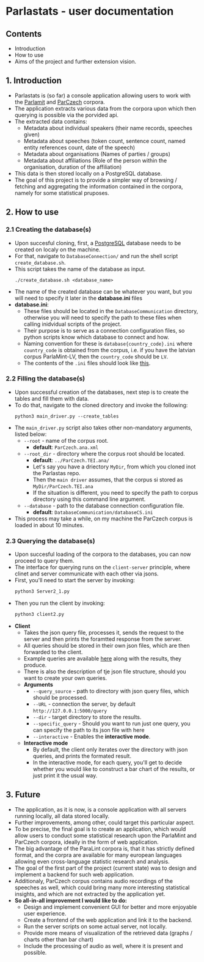 # Parlastats - user documentation

## Contents
- Introduction
- How to use
- Aims of the project and further extension vision.

## 1. Introduction
- Parlastats is (so far) a console application allowing users to work with the <a href="https://www.clarin.eu/parlamint">Parlamit</a> and <a href="">ParCzech</a> corpora.
- The application extracts various data from the corpora upon which then querying is possible via the porvided api.
- The extracted data contains:
    - Metadata about individual speakers (their name records, speeches given)
    - Metadata about speeches (token count, sentence count, named entity references count, date of the speech)
    - Metadata about organisations (Names of parties / groups)
    - Metadata about affiliations (Role of the person within the organisation, duration of the affiliation)
- This data is then stored locally on a PostgreSQL database.
- The goal of this project is to provide a simpler way of browsing / fetching and aggregating the information contained in the corpora, namely for some statistical pruposes.
## 2. How to use
### 2.1 Creating the database(s)
- Upon succesful cloning, first, a <a href="">PostgreSQL</a> database needs to be created on localy on the machine.
- For that, navigate to `DatabaseConnection/` and run the shell script `create_database.sh`.
- This script takes the name of the database as input.
    ```shell
    ./create_database.sh <database_name>
    ```
- The name of the created database can be whatever you want, but you will need to specify it later in the **database.ini** files
- **database.ini**:
    - These files should be located in the `DatabaseCommunication` directory, otherwise you will need to specify the path to these files when calling inidvidual scripts of the project.
    - Their purpose is to serve as a connection configuration files, so python scripts know which database to connect and how.
    - Naming convention for these is `database{country_code}.ini` where `country_code` is obtained from the corpus, i.e. if you have the latvian corpus ParlaMint-LV, then the `country_code` should be `LV`.
    - The contents of the `.ini` files should look like <a href="https://github.com/ufal/ParlaStats/blob/main/DatabaseCommunication/template_database.ini">this</a>.
### 2.2 Filling the database(s)
- Upon successful creation of the databases, next step is to create the tables and fill them with data.
- To do that, navigate to the cloned directory and invoke the following:
    ```shell 
    python3 main_driver.py --create_tables
    ```
- The `main_driver.py` script also takes other non-mandatory arguments, listed below:
    - `--root` - name of the corpus root. 
        - **default**: `ParCzech.ana.xml`
    - `--root_dir` - directory where the corpus root should be located. 
        - **default**: `../ParCzech.TEI.ana/`
        - Let's say you have a driectory `MyDir`, from which you cloned inot the Parlastas repo.
        - Then the `main driver` assumes, that the corpus si stored as `MyDir/ParCzech.TEI.ana`
        - If the situation is different, you need to specify the path to corpus directory using this command line argument.
    - `--database` - path to the database connection configuration file. 
        - **default**: `DatabaseCommunication/databaseCS.ini`
- This process may take a while, on my machine the ParCzech corpus is loaded in about 10 minutes.
### 2.3 Querying the database(s)
- Upon succesful loading of the corpora to the databases, you can now proceed to query them.
- The interface for querying runs on the `client-server` principle, where clinet and server communicate with each other via jsons.
- First, you'll need to start the server by invoking:
    ```bash
    python3 Server2_1.py
    ```
- Then you run the client by invoking:
    ```bash
    python3 client2.py
    ```
- **Client**
    - Takes the json query file, processes it, sends the request to the server and then prints the foramtted response from the server.
    - All queries should be stored in their own json files, which are then forwarded to the client.
    - Example queries are available <a href="https://github.com/ufal/ParlaStats/tree/main/api/example_queries">here</a> along with the results, they produce.
    - There is also the description of tje json file structure, should you want to create your own queries.
    - **Arguments**
        - `--query_source` - path to directory with json query files, which should be processed.
        - `--URL` - connection the server, by default `http://127.0.0.1:5000/query`
        - `--dir` - target directory to store the results.
        - `--specific_query` - Should you want to run just one query, you can specify the path to its json file with here
        - `--interactive` - Enables the **interactive mode**.
    - **Interactive mode**
        - By default, the client only iterates over the directory with json queries, and prints the formated result.
        - In the interactive mode, for each query, you'll get to decide whether you would like to construct a bar chart of the results, or just print it the usual way.

## 3. Future 
- The application, as it is now, is a console application with all servers running locally, all data stored locally.
- Further improvements, among other, could target this particular aspect.
- To be precise, the final goal is to create an application, which would allow users to conduct some statistical research upon the ParlaMint and ParCzech corpora, ideally in the form of web application.
- The big advantage of the ParaLint corpora is, that it has strictly defined format, and the corpra are available for many european languages allowing even cross-language statistic research and analysis.
- The goal of the first part of the project (current state) was to design and implement a backend for such web application.
- Additionaly, ParCzech corpus contains audio recordings of the speeches as well, which could bring many more interesting statistical insights, and which are not extracted by the application yet.
- **So all-in-all improvement I would like to do:**
    - Design and implement convenient GUI for better and more enjoyable user experience.
    - Create a frontend of the web application and link it to the backend.
    - Run the server scripts on some actual server, not locally.
    - Provide more means of visualization of the retrieved data (graphs / charts other than bar chart)
    - Include the processing of audio as well, where it is present and possible.